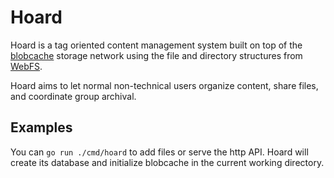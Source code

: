# Hoard

Hoard is a tag oriented content management system built on top of the [blobcache](https://github.com/brendoncarroll/blobcache) storage network using the file and directory structures from [WebFS](https://github.com/brendoncarroll/webfs).

Hoard aims to let normal non-technical users organize content, share files, and coordinate group archival.

## Examples
You can `go run ./cmd/hoard` to add files or serve the http API.
Hoard will create its database and initialize blobcache in the current working directory.

